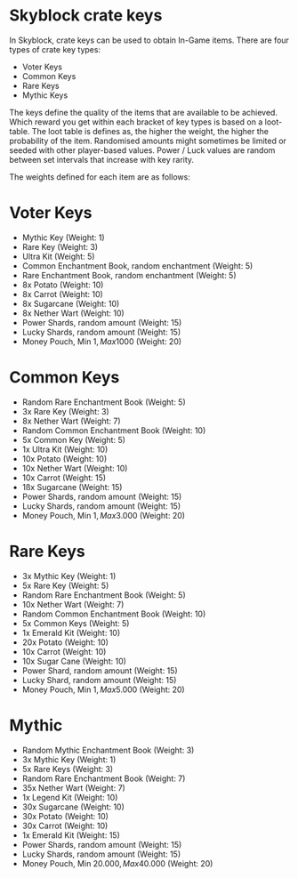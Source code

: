 # Skyblock crate keys
In Skyblock, crate keys can be used to obtain In-Game items. There are four types of crate key types:
- Voter Keys
- Common Keys
- Rare Keys
- Mythic Keys

The keys define the quality of the items that are available to be achieved.
Which reward you get within each bracket of key types is based on a loot-table.
The loot table is defines as, the higher the weight, the higher the probability of the item.
Randomised amounts might sometimes be limited or seeded with other player-based values.
Power / Luck values are random between set intervals that increase with key rarity.

The weights defined for each item are as follows:

# Voter Keys
- Mythic Key (Weight: 1)
- Rare Key (Weight: 3)
- Ultra Kit (Weight: 5)
- Common Enchantment Book, random enchantment (Weight: 5)
- Rare Enchantment Book, random enchantment (Weight: 5)
- 8x Potato (Weight: 10)
- 8x Carrot (Weight: 10)
- 8x Sugarcane (Weight: 10)
- 8x Nether Wart (Weight: 10)
- Power Shards, random amount (Weight: 15)
- Lucky Shards, random amount (Weight: 15)
- Money Pouch, Min 1$, Max 1000$ (Weight: 20)

# Common Keys
- Random Rare Enchantment Book (Weight: 5)
- 3x Rare Key (Weight: 3)
- 8x Nether Wart (Weight: 7)
- Random Common Enchantment Book (Weight: 10)
- 5x Common Key (Weight: 5)
- 1x Ultra Kit (Weight: 10)
- 10x Potato (Weight: 10)
- 10x Nether Wart (Weight: 10)
- 10x Carrot (Weight: 15)
- 1ßx Sugarcane (Weight: 15)
- Power Shards, random amount (Weight: 15)
- Lucky Shards, random amount (Weight: 15)
- Money Pouch, Min 1$, Max 3.000$ (Weight: 20)

# Rare Keys 
- 3x Mythic Key (Weight: 1)
- 5x Rare Key (Weight: 5)
- Random Rare Enchantment Book (Weight: 5)
- 10x Nether Wart (Weight: 7)
- Random Common Enchantment Book (Weight: 10)
- 5x Common Keys (Weight: 5)
- 1x Emerald Kit (Weight: 10)
- 20x Potato (Weight: 10)
- 10x Carrot (Weight: 10)
- 10x Sugar Cane (Weight: 10)
- Power Shard, random amount (Weight: 15)
- Lucky Shard, random amount (Weight: 15)
- Money Pouch, Min 1$, Max 5.000$ (Weight: 20)

# Mythic
- Random Mythic Enchantment Book (Weight: 3)
- 3x Mythic Key (Weight: 1)
- 5x Rare Keys (Weight: 3)
- Random Rare Enchantment Book (Weight: 7)
- 35x Nether Wart (Weight: 7)
- 1x Legend Kit (Weight: 10)
- 30x Sugarcane (Weight: 10)
- 30x Potato (Weight: 10)
- 30x Carrot (Weight: 10)
- 1x Emerald Kit (Weight: 15)
- Power Shards, random amount (Weight: 15)
- Lucky Shards, random amount (Weight: 15)
- Money Pouch, Min 20.000$, Max 40.000$ (Weight: 20)